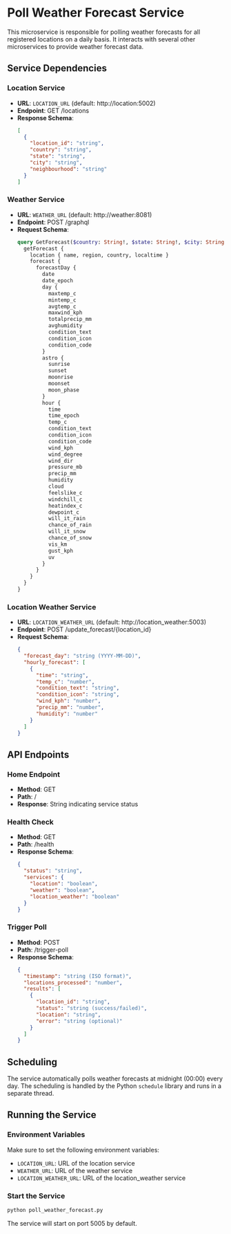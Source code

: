 # Poll Weather Forecast Service

This microservice is responsible for polling weather forecasts for all registered locations on a daily basis. It interacts with several other microservices to provide weather forecast data.

## Service Dependencies

### Location Service
- **URL**: `LOCATION_URL` (default: http://location:5002)
- **Endpoint**: GET /locations
- **Response Schema**:
  ```json
  [
    {
      "location_id": "string",
      "country": "string",
      "state": "string",
      "city": "string",
      "neighbourhood": "string"
    }
  ]
  ```

### Weather Service
- **URL**: `WEATHER_URL` (default: http://weather:8081)
- **Endpoint**: POST /graphql
- **Request Schema**:
  ```graphql
  query GetForecast($country: String!, $state: String!, $city: String!, $neighbourhood: String!) {
    getForecast {
      location { name, region, country, localtime }
      forecast {
        forecastDay {
          date
          date_epoch
          day {
            maxtemp_c
            mintemp_c
            avgtemp_c
            maxwind_kph
            totalprecip_mm
            avghumidity
            condition_text
            condition_icon
            condition_code
          }
          astro {
            sunrise
            sunset
            moonrise
            moonset
            moon_phase
          }
          hour {
            time
            time_epoch
            temp_c
            condition_text
            condition_icon
            condition_code
            wind_kph
            wind_degree
            wind_dir
            pressure_mb
            precip_mm
            humidity
            cloud
            feelslike_c
            windchill_c
            heatindex_c
            dewpoint_c
            will_it_rain
            chance_of_rain
            will_it_snow
            chance_of_snow
            vis_km
            gust_kph
            uv
          }
        }
      }
    }
  }
  ```

### Location Weather Service
- **URL**: `LOCATION_WEATHER_URL` (default: http://location_weather:5003)
- **Endpoint**: POST /update_forecast/{location_id}
- **Request Schema**:
  ```json
  {
    "forecast_day": "string (YYYY-MM-DD)",
    "hourly_forecast": [
      {
        "time": "string",
        "temp_c": "number",
        "condition_text": "string",
        "condition_icon": "string",
        "wind_kph": "number",
        "precip_mm": "number",
        "humidity": "number"
      }
    ]
  }
  ```

## API Endpoints

### Home Endpoint
- **Method**: GET
- **Path**: /
- **Response**: String indicating service status

### Health Check
- **Method**: GET
- **Path**: /health
- **Response Schema**:
  ```json
  {
    "status": "string",
    "services": {
      "location": "boolean",
      "weather": "boolean",
      "location_weather": "boolean"
    }
  }
  ```

### Trigger Poll
- **Method**: POST
- **Path**: /trigger-poll
- **Response Schema**:
  ```json
  {
    "timestamp": "string (ISO format)",
    "locations_processed": "number",
    "results": [
      {
        "location_id": "string",
        "status": "string (success/failed)",
        "location": "string",
        "error": "string (optional)"
      }
    ]
  }
  ```

## Scheduling

The service automatically polls weather forecasts at midnight (00:00) every day. The scheduling is handled by the Python `schedule` library and runs in a separate thread.

## Running the Service

### Environment Variables
Make sure to set the following environment variables:
- `LOCATION_URL`: URL of the location service
- `WEATHER_URL`: URL of the weather service
- `LOCATION_WEATHER_URL`: URL of the location_weather service

### Start the Service
```bash
python poll_weather_forecast.py
```

The service will start on port 5005 by default.